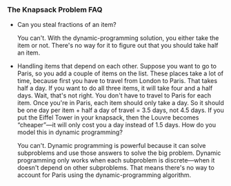 ### The Knapsack Problem FAQ

- Can you steal fractions of an item?

    You can't. With the dynamic-programming solution, you either take the item or not. There's no way for it to figure out that you should take half an item.

- Handling items that depend on each other. Suppose you want to go to Paris, so you add a couple of items on the list. These places take a lot of time, because first you have to travel from London to Paris. That takes half a day. If you want to do all three items, it will take four and a half days. Wait, that's not right. You don't have to travel to Paris for each item. Once you're in Paris, each item should only take a day. So it should be one day per item + half a day of travel = 3.5 days, not 4.5 days. If you put the Eiffel Tower in your knapsack, then the Louvre becomes “cheaper”—it will only cost you a day instead of 1.5 days. How do you model this in dynamic programming?

    You can't. Dynamic programming is powerful because it can solve subproblems and use those answers to solve the big problem. Dynamic programming only works when each subproblem is discrete—when it doesn't depend on other subproblems. That means there's no way to account for Paris using the dynamic-programming algorithm.
